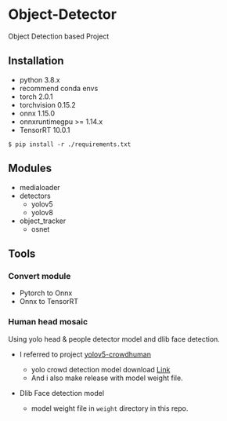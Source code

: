 # Object-Detector
Object Detection based Project


## Installation
- python 3.8.x
- recommend conda envs
- torch 2.0.1
- torchvision 0.15.2
- onnx 1.15.0
- onnxruntimegpu >= 1.14.x
- TensorRT 10.0.1

```shell
$ pip install -r ./requirements.txt 
```

## Modules
- medialoader
- detectors
  - yolov5
  - yolov8
- object_tracker
  - osnet

## Tools
### Convert module
- Pytorch to Onnx
- Onnx to TensorRT

### Human head mosaic
Using yolo head & people detector model and dlib face detection.
- I referred to project [yolov5-crowdhuman](https://github.com/deepakcrk/yolov5-crowdhuman) 
  - yolo crowd detection model download [Link](https://drive.google.com/file/d/1gglIwqxaH2iTvy6lZlXuAcMpd_U0GCUb/view)
  - And i also make release with model weight file.

- Dlib Face detection model
  - model weight file in `weight` directory in this repo.
